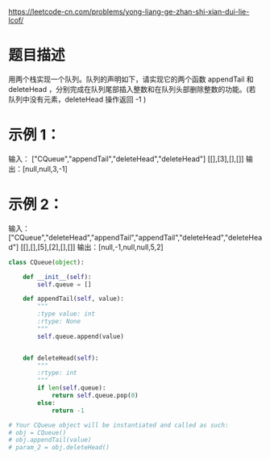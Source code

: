https://leetcode-cn.com/problems/yong-liang-ge-zhan-shi-xian-dui-lie-lcof/

# 题目描述
用两个栈实现一个队列。队列的声明如下，请实现它的两个函数 appendTail 和 deleteHead ，分别完成在队列尾部插入整数和在队列头部删除整数的功能。(若队列中没有元素，deleteHead 操作返回 -1 )

# 示例 1：
输入：
["CQueue","appendTail","deleteHead","deleteHead"]
[[],[3],[],[]]
输出：[null,null,3,-1]

# 示例 2：
输入：
["CQueue","deleteHead","appendTail","appendTail","deleteHead","deleteHead"]
[[],[],[5],[2],[],[]]
输出：[null,-1,null,null,5,2]

```python
class CQueue(object):

    def __init__(self):
        self.queue = []

    def appendTail(self, value):
        """
        :type value: int
        :rtype: None
        """
        self.queue.append(value)


    def deleteHead(self):
        """
        :rtype: int
        """
        if len(self.queue):
            return self.queue.pop(0)
        else:
            return -1

# Your CQueue object will be instantiated and called as such:
# obj = CQueue()
# obj.appendTail(value)
# param_2 = obj.deleteHead()
```